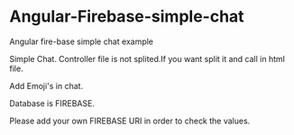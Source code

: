 # Angular-Firebase-simple-chat
Angular fire-base simple chat example

Simple Chat.
Controller file is not splited.If you want split it and call in html file.

Add Emoji's in chat.

Database is FIREBASE.

Please add your own FIREBASE URI in order to check the values.
